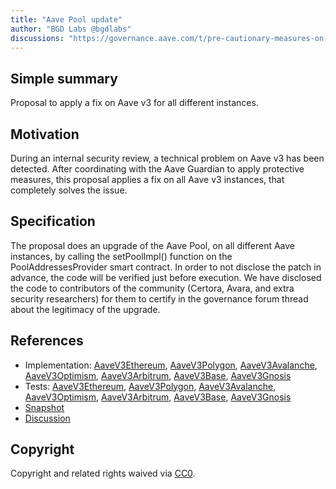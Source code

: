 ```yaml
---
title: "Aave Pool update"
author: "BGD Labs @bgdlabs"
discussions: "https://governance.aave.com/t/pre-cautionary-measures-on-three-aave-v3-assets/16037"
---
```


## Simple summary

Proposal to apply a fix on Aave v3 for all different instances.

## Motivation

During an internal security review, a technical problem on Aave v3 has been detected. After coordinating with the Aave Guardian to apply protective measures, this proposal applies a fix on all Aave v3 instances, that completely solves the issue.

## Specification

The proposal does an upgrade of the Aave Pool, on all different Aave instances, by calling the setPoolImpl() function on the PoolAddressesProvider smart contract.
In order to not disclose the patch in advance, the code will be verified just before execution. We have disclosed the code to contributors of the community (Certora, Avara, and extra security researchers) for them to certify in the governance forum thread about the legitimacy of the upgrade.

## References

- Implementation: [AaveV3Ethereum](https://github.com/bgd-labs/aave-proposals-v3/blob/main/src/20240104_Multi_Patch/AaveV3Ethereum_Patch_20240104.sol), [AaveV3Polygon](https://github.com/bgd-labs/aave-proposals-v3/blob/main/src/20240104_Multi_Patch/AaveV3Polygon_Patch_20240104.sol), [AaveV3Avalanche](https://github.com/bgd-labs/aave-proposals-v3/blob/main/src/20240104_Multi_Patch/AaveV3Avalanche_Patch_20240104.sol), [AaveV3Optimism](https://github.com/bgd-labs/aave-proposals-v3/blob/main/src/20240104_Multi_Patch/AaveV3Optimism_Patch_20240104.sol), [AaveV3Arbitrum](https://github.com/bgd-labs/aave-proposals-v3/blob/main/src/20240104_Multi_Patch/AaveV3Arbitrum_Patch_20240104.sol), [AaveV3Base](https://github.com/bgd-labs/aave-proposals-v3/blob/main/src/20240104_Multi_Patch/AaveV3Base_Patch_20240104.sol), [AaveV3Gnosis](https://github.com/bgd-labs/aave-proposals-v3/blob/main/src/20240104_Multi_Patch/AaveV3Gnosis_Patch_20240104.sol)
- Tests: [AaveV3Ethereum](https://github.com/bgd-labs/aave-proposals-v3/blob/main/src/20240104_Multi_Patch/AaveV3Ethereum_Patch_20240104.t.sol), [AaveV3Polygon](https://github.com/bgd-labs/aave-proposals-v3/blob/main/src/20240104_Multi_Patch/AaveV3Polygon_Patch_20240104.t.sol), [AaveV3Avalanche](https://github.com/bgd-labs/aave-proposals-v3/blob/main/src/20240104_Multi_Patch/AaveV3Avalanche_Patch_20240104.t.sol), [AaveV3Optimism](https://github.com/bgd-labs/aave-proposals-v3/blob/main/src/20240104_Multi_Patch/AaveV3Optimism_Patch_20240104.t.sol), [AaveV3Arbitrum](https://github.com/bgd-labs/aave-proposals-v3/blob/main/src/20240104_Multi_Patch/AaveV3Arbitrum_Patch_20240104.t.sol), [AaveV3Base](https://github.com/bgd-labs/aave-proposals-v3/blob/main/src/20240104_Multi_Patch/AaveV3Base_Patch_20240104.t.sol), [AaveV3Gnosis](https://github.com/bgd-labs/aave-proposals-v3/blob/main/src/20240104_Multi_Patch/AaveV3Gnosis_Patch_20240104.t.sol)
- [Snapshot](TODO)
- [Discussion](https://governance.aave.com/t/pre-cautionary-measures-on-three-aave-v3-assets/16037)

## Copyright

Copyright and related rights waived via [CC0](https://creativecommons.org/publicdomain/zero/1.0/).
